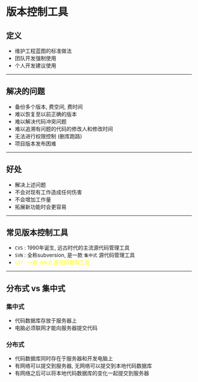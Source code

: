 # 版本控制工具



## 定义

- 维护工程蓝图的标准做法
- 团队开发强制使用
- 个人开发建议使用

---

## 解决的问题

- 备份多个版本, 费空间, 费时间
- 难以恢复至以前正确的版本
- 难以解决代码冲突问题
- 难以追溯有问题的代码的修改人和修改时间
- 无法进行权限控制 (删库跑路)
- 项目版本发布困难

---

## 好处

- 解决上述问题
- 不会对现有工作造成任何伤害
- 不会增加工作量
- 拓展新功能时会更容易

---

## 常见版本控制工具

- `CVS` : 1990年诞生, 远古时代的主流源代码管理工具
- `SVN` : 全称subversion, 是一款 `集中式` 源代码管理工具
- <span style="color: yellow;">`GIT` : 一款 `分布式` 源代码管理工具</span>

---

## 分布式 vs 集中式



### 集中式

- 代码数据库存放于服务器上
- 电脑必须联网才能向服务器提交代码



### 分布式

- 代码数据库同时存在于服务器和开发电脑上
- 有网络可以提交到服务器, 无网络可以提交到本地代码数据库
- 有网络之后可以将本地代码数据库的变化一起提交到服务器

